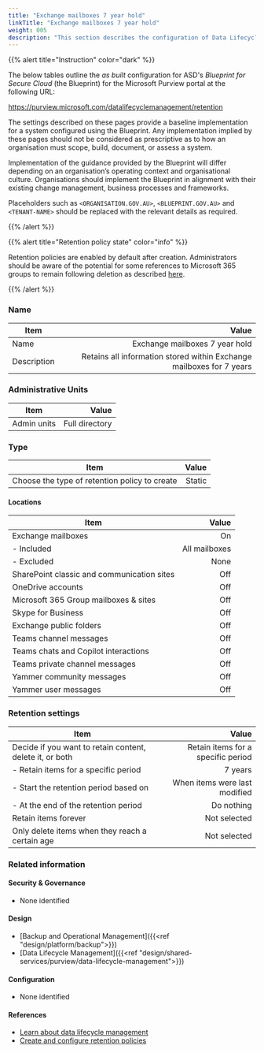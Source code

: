 ```yaml
---
title: "Exchange mailboxes 7 year hold"
linkTitle: "Exchange mailboxes 7 year hold"
weight: 005
description: "This section describes the configuration of Data Lifecycle Management retention policies within Microsoft Purview associated with systems built according to the guidance provided by ASD's Blueprint for Secure Cloud."
---
```


{{% alert title="Instruction" color="dark" %}}

The below tables outline the *as built* configuration for ASD's *Blueprint for Secure Cloud* (the Blueprint) for the Microsoft Purview portal at the following URL:

<https://purview.microsoft.com/datalifecyclemanagement/retention>

The settings described on these pages provide a baseline implementation for a system configured using the Blueprint. Any implementation implied by these pages should not be considered as prescriptive as to how an organisation must scope, build, document, or assess a system.

Implementation of the guidance provided by the Blueprint will differ depending on an organisation’s operating context and organisational culture. Organisations should implement the Blueprint in alignment with their existing change management, business processes and frameworks.

Placeholders such as `<ORGANISATION.GOV.AU>`, `<BLUEPRINT.GOV.AU>` and `<TENANT-NAME>` should be replaced with the relevant details as required.

{{% /alert %}}

{{% alert title="Retention policy state" color="info" %}}

Retention policies are enabled by default after creation. Administrators should be aware of the potential for some references to Microsoft 365 groups to remain following deletion as described [here](https://learn.microsoft.com/en-us/purview/retention-settings#what-happens-if-a-microsoft-365-group-is-deleted-after-a-policy-is-applied).

{{% /alert %}}

### Name

| Item        |                                                                Value |
| ----------- | -------------------------------------------------------------------: |
| Name        |                                       Exchange mailboxes 7 year hold |
| Description | Retains all information stored within Exchange mailboxes for 7 years |

### Administrative Units

| Item        |          Value |
| ----------- | -------------: |
| Admin units | Full directory |

### Type

| Item                                          |  Value |
| --------------------------------------------- | -----: |
| Choose the type of retention policy to create | Static |

#### Locations

| Item                                       |         Value |
| ------------------------------------------ | ------------: |
| Exchange mailboxes                         |            On |
| - Included                                 | All mailboxes |
| - Excluded                                 |          None |
| SharePoint classic and communication sites |           Off |
| OneDrive accounts                          |           Off |
| Microsoft 365 Group mailboxes & sites      |           Off |
| Skype for Business                         |           Off |
| Exchange public folders                    |           Off |
| Teams channel messages                     |           Off |
| Teams chats and Copilot interactions       |           Off |
| Teams private channel messages             |           Off |
| Yammer community messages                  |           Off |
| Yammer user messages                       |           Off |

### Retention settings

| Item                                                     |                              Value |
| -------------------------------------------------------- | ---------------------------------: |
| Decide if you want to retain content, delete it, or both | Retain items for a specific period |
| - Retain items for a specific period                     |                            7 years |
| - Start the retention period based on                    |      When items were last modified |
| - At the end of the retention period                     |                         Do nothing |
| Retain items forever                                     |                       Not selected |
| Only delete items when they reach a certain age          |                       Not selected |

### Related information

#### Security & Governance

* None identified
  
#### Design

* [Backup and Operational Management]({{<ref "design/platform/backup">}})
* [Data Lifecycle Management]({{<ref "design/shared-services/purview/data-lifecycle-management">}})
  
#### Configuration

* None identified

#### References

* [Learn about data lifecycle management](https://learn.microsoft.com/en-us/purview/data-lifecycle-management)
* [Create and configure retention policies](https://learn.microsoft.com/en-us/purview/create-retention-policies?tabs=teams-retention)
